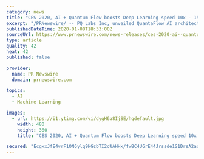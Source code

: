 ```yaml
---
category: news
title: "CES 2020, AI + Quantum Flow boosts Deep Learning speed 10x - 15x Faster - powered by pqlabs.ai"
excerpt: "/PRNewswire/ -- PQ Labs Inc, unveiled QuantaFlow AI architecture in CES 2020 (South Hall #25858). The new architecture includes a classical RISC-V processor,"
publishedDateTime: 2020-01-08T18:33:00Z
sourceUrl: https://www.prnewswire.com/news-releases/ces-2020-ai--quantum-flow-boosts-deep-learning-speed-10x---15x-faster---powered-by-pqlabsai-300983793.html
type: article
quality: 42
heat: 42
published: false

provider:
  name: PR Newswire
  domain: prnewswire.com

topics:
  - AI
  - Machine Learning

images:
  - url: https://i1.ytimg.com/vi/dygH6a8IjSE/hqdefault.jpg
    width: 480
    height: 360
    title: "CES 2020, AI + Quantum Flow boosts Deep Learning speed 10x - 15x Faster - powered by pqlabs.ai"

secured: "EcgxxJfE4vrF1ON6ylq9HGzbTI2cUAHHx/fwBC4U6rE44Jrssde1S1DrsA2aqcHm1+Kjx8sYwCjckp0+f9YOJcN/girDMwGrnrwJ8swhMIRXD9dunRCUr8DKoIVR66Nj5qU8cs7Zwt08+HKQREPO8GmubIZ+1yaIo088BZgYslueSb9LfUha1JRaW4oEI4XdkLAGxIN2fOfC8AKzjrtU2273rhGKG/IylsAe1QOodv3jR7dl94WoQ0T23fiZ5qGsrq9idGrBzCD1GKramQST12mRx9KuZyd12kCNe9waUyy+yaJBxo1oGPWODHReMBli/Z+EkzMy2Bt8X4su2OPNhCmycDZTuD8jCnYF5C7YsJjfwudhl+ldIkQAHW/J8+E0e5OfBeJva/Sztmztog4ewT4HGIjw7LcNN/mvIDHKo8qN43oPp+5QJF4LusFjRO4wSLJq+Z+H7UP3iMyEXy10ag==;Fj0FXkVsaU1g2M0hOyHQ4w=="
---
```


